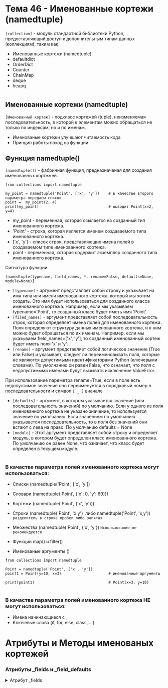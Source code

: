 # Тема 46 - Именованные кортежи (namedtuple)

`[collection]` - модуль стандартной библиотеки Python, предоставляющий доступ к дополнительным типам данных (коллекциям), таким как:

   - Именованные кортежи (namedtuple)
   - defaultdict
   - OrderDict
   - Counter
   - ChainMap
   - deque
   - heapq

#

## Именованные кортежи (namedtuple)

`[Именованный кортеж]` - подкласс кортежей (tuple), неизменяемая последовательность, в которой к элементам можно обращаться не только по индексам, но и по именам.

   - Именованые кортежи улучшают читаемость кода
   - Принцип работы поход на функции

## Функция namedtuple()

`[namedtuple()]` - фабричная функция, предназначеная для создания именованных кортежей.

```
from collections import namedtuple

my_point = namedtuple('Point', ['x', 'y'])    # в качестве второго параметра передаем список
point =  my_point(2, 4)
print(my_point)                               # выводит Point(x=2, y=4)
```

   - my_point - переменная, которая ссылается на созданный тип именованного кортежа.
   - 'Point' - строка, которая является именем создаваемого типа именованного кортежа.
   - ['x', 'y'] - список строк, представляющих имена полей в создаваемом типе именованного кортежа.
   - point - переменная, которая содержит экземпляр созданного типа именованного кортежа.

Сигнатура функции:  

`[namedtuple(typename, field_names, *, rename=False, defaults=None, module=None)]`

   - `[typename]` - аргумент представляет собой строку и указывает на имя типа или имени именованного кортежа, который мы хотим создать. Это имя будет использоваться для созданного класса именованного кортежа. Например, если мы указываем typename='Point', то созданный класс будет иметь имя 'Point'.
   - `[filed_names]` - аргумент представляет собой последовательность строк, которая определяет имена полей для именованного кортежа. Поля определяют структуру данных именованного кортежа, и к ним можно будет обращаться по их именам. Например, если мы указываем field_names=['x', 'y'], то созданный именованный кортеж будет иметь поля 'x' и 'y'.
   - `[rename]` - аргумент представляет собой логическое значение (True или False) и указывает, следует ли переименовывать поля, которые не являются допустимыми идентификаторами Python (ключевыми словами). По умолчанию он равен False, что означает, что поля с недопустимыми именами будут вызывать исключение ValueError.

При использование пареметра rename=True, если в поле есть недопустимое значение оно переименуется в порядковый номер в последовательности и символ `[ _ ]` вначале
   - `[defaults]` - аргумент, в котором указывается значение (или последовательность значений) по умолчанию. Если у одного из поля именованного кортежа не указано значение, то используется значение по умолчанию. Если значением по умолчанию указывается последовательность, то в поля без значений они встают с лева на право. По умолчанию defaults = None
   - `[module]` - Этот аргумент представляет собой строку и определяет модуль, в котором будет определен класс именованного кортежа. По умолчанию он равен None, что означает, что класс будет определен в текущем модуле.
#
### В качастве параметра полей именованного кортежа могут использоваться:

   - Списки (namedtuple('Point', ['x', 'y'])
   - Словари (namedtuple('Point', {'x': 0, 'y': 69}))
   - Кортежи (namedtuple('Point', ('x', 'y')))
   - Строки (namedtuple('Point', 'x y')  либо namedtuple('Point', 'x,y')) `разделитель в строке пробел либо запятая`
   - Множества (namedtuple('Point', {'x', 'y'}) `Использование не рекомендуется`

   - Функции map() и filter()
   - Именованые аргументы ()
```
from collections import namedtuple

Point = namedtuple('Point', ['x', 'y'])
point1 = Point(y=10, x=3)                     # именованные аргументы

print(point1)                                 # Point(x=3, y=10)
```
#
### В качастве параметра полей именованного кортежа НЕ могут использоваться:

   - Имена начинающиеся с _
   - Ключевые слова (if, for, else, class, ...)

#
# Атрибуты и Методы именованых кортежей


### Атрибуты _fields и _field_defaults

<details>
   <summary>Атрибут _fields</summary>

`[_fields]` - Содержит кортеж, в котором перечислены имена полей.
```
from collections import namedtuple

Pers = namedtuple('Person', ['name', 'age', 'height'])

tim = Pers('Тимур', 29, 170)

print(tim)              # Person(name='Тимур', age=29, height=170)
print(tim._fields)      # ('name', 'age', 'height')
print(Pers._fields)   # ('name', 'age', 'height')
```
- Обращаться к атрибуту можно как через переменную (tim) так и через тип (Pers)
- Можно создавать новые кортежи, расширяя старые
```
from collections import namedtuple

Pers = namedtuple('Person', ['name', 'age', 'height'])

ExtendedPerson = namedtuple('ExtendedPerson', [*Pers._fields, 'weight'])  # распаковка полей старого кортежа

timur = ExtendedPerson('Тимур', 29, 170, 65)

print(timur)                    # ExtendedPerson(name='Тимур', age=29, height=170, weight=65)
print(ExtendedPerson._fields)   # ('name', 'age', 'height', 'weight')
```
- Можно перебирать поля по их значениям через цикл for и функцию zip()
```
from collections import namedtuple

Pers = namedtuple('Person', ['name', 'age', 'height'])

timur = Pers('Тимур', 29, 170)

for field, value in zip(Pers._fields, timur):
    print(field, '->', value)

###
name -> Тимур
age -> 29
height -> 170

```
 <details>
<details>
   <summary>Атрибут _field_defaults</summary>

`[_field_defaults]` - сопоставляет поля именованного кортежа и проверяет, какие из них содержат значения по умолчанию (defaults). Возвращает словарь:
```
{поле:значение по умолчанию}
```
- Если в именованом кортеже нет полей, которые содержат значения по умолчанию, то возвращвет пустой словарь.
</details>
<details>
   <summary>Метод make()</summary>

`[namedtuple.make(iter_obj)]` - создаёт именованый кортеж из итерируемого объекта, который принимает в качестве аргумента.
```
from collections import namedtuple

Pers = namedtuple('Person', ['name', 'age', 'height'])

timur = Pers._make(['Timur', 29, 170])

print(timur)   # Person(name='Timur', age=29, height=170)
```

- Метод типа а не конкретного экземпляра, соответственно вызывать нужно через тип Именованного кортежа, а не экземпляр класса.

</details>















